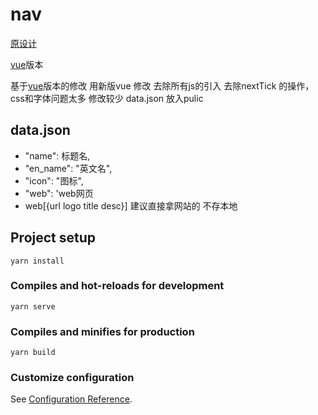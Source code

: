 # nav

[原设计](https://github.com/WebStackPage/WebStackPage.github.io) 

[vue](https://github.com/Anjaxs/WebStack-vue)版本 

基于[vue](https://github.com/Anjaxs/WebStack-vue)版本的修改
用新版vue 修改 去除所有js的引入 去除nextTick 的操作，css和字体问题太多 修改较少 
data.json 放入pulic 


## data.json
* "name": 标题名,
* "en_name": "英文名",
* "icon": "图标",
* "web": 'web网页
*  web[{url logo title desc}]  建议直接拿网站的 不存本地
## Project setup
```
yarn install
```

### Compiles and hot-reloads for development
```
yarn serve
```

### Compiles and minifies for production
```
yarn build
```

### Customize configuration
See [Configuration Reference](https://cli.vuejs.org/config/).
